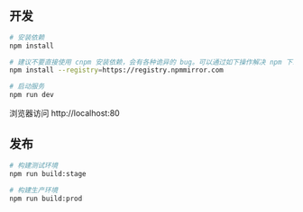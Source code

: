<!--
 * @Description: 
 * @Author: cuijing
 * @Date: 2023-02-20 13:34:03
 * @LastEditors: cuijing
 * @LastEditTime: 2023-02-20 13:41:37
 * @文件相对于项目的路径: \park_pc\README.md
-->
## 开发

```bash
# 安装依赖
npm install

# 建议不要直接使用 cnpm 安装依赖，会有各种诡异的 bug。可以通过如下操作解决 npm 下载速度慢的问题
npm install --registry=https://registry.npmmirror.com

# 启动服务
npm run dev
```

浏览器访问 http://localhost:80

## 发布

```bash
# 构建测试环境
npm run build:stage

# 构建生产环境
npm run build:prod
```